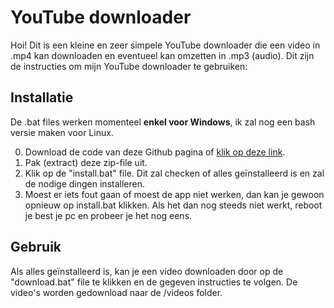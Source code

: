 # YouTube downloader
Hoi! Dit is een kleine en zeer simpele YouTube downloader die een video in .mp4 kan downloaden en eventueel kan omzetten in .mp3 (audio).
Dit zijn de instructies om mijn YouTube downloader te gebruiken:

## Installatie
De .bat files werken momenteel **enkel voor Windows**, ik zal nog een bash versie maken voor Linux.

0. Download de code van deze Github pagina of [klik op deze link](https://github.com/arthur-adriansens/YT-downloader/archive/refs/heads/main.zip).
1. Pak (extract) deze zip-file uit.
2. Klik op de "install.bat" file. Dit zal checken of alles geïnstalleerd is en zal de nodige dingen installeren.
3. Moest er iets fout gaan of moest de app niet werken, dan kan je gewoon opnieuw op install.bat klikken. Als het dan nog steeds niet werkt, reboot je best je pc en probeer je het nog eens.

## Gebruik
Als alles geïnstalleerd is, kan je een video downloaden door op de "download.bat" file te klikken en de gegeven instructies te volgen. De video's worden gedownload naar de /videos folder.
